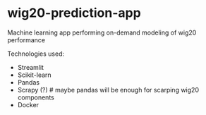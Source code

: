 # wig20-prediction-app
Machine learning app performing on-demand modeling of wig20 performance

Technologies used:

* Streamlit
* Scikit-learn
* Pandas
* Scrapy (?) # maybe pandas will be enough for scarping wig20 components
* Docker
